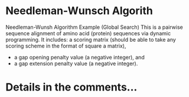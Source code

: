 # Needleman-Wunsch Algorith
Needleman-Wunsh Algorithm Example (Global Search)
This is a pairwise sequence alignment of amino acid (protein) sequences via dynamic programming.
It includes: a scoring matrix (should be able to take any scoring scheme in the format of square a
matrix),
- a gap opening penalty value (a negative integer), and
- a gap extension penalty value (a negative integer).
# Details in the comments...
